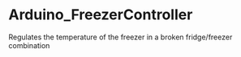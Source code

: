 # Arduino_FreezerController
Regulates the temperature of the freezer in a broken fridge/freezer combination
